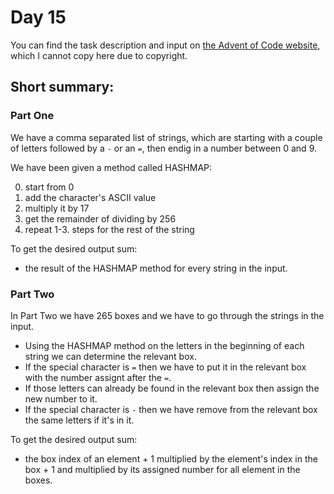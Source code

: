 # Day 15

You can find the task description and input on [the Advent of Code website](https://adventofcode.com/2023/day/15), which I cannot copy here due to copyright.

## Short summary:

### Part One

We have a comma separated list of strings, which are starting with a couple of letters followed by a <code>-</code> or an <code>=</code>, then endig in a number between 0 and 9.

We have been given a method called HASHMAP:

0. start from 0
1. add the character's ASCII value
2. multiply it by 17
3. get the remainder of dividing by 256
4. repeat 1-3. steps for the rest of the string

To get the desired output sum:
- the result of the HASHMAP method for every string in the input.

### Part Two

In Part Two we have 265 boxes and we have to go through the strings in the input. 

- Using the HASHMAP method on the letters in the beginning of each string we can determine the relevant box.
- If the special character is <code>=</code> then we have to put it in the relevant box with the number assignt after the <code>=</code>.
- If those letters can already be found in the relevant box then assign the new number to it.
- If the special character is <code>-</code> then we have remove from the relevant box the same letters if it's in it.

To get the desired output sum:
- the box index of an element + 1 multiplied by the element's index in the box + 1 and multiplied by its assigned number for all element in the boxes.
